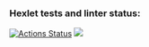 ### Hexlet tests and linter status:
[![Actions Status](https://github.com/Loknaset/java-project-61/workflows/hexlet-check/badge.svg)](https://github.com/Loknaset/java-project-61/actions)
<a href="https://codeclimate.com/github/Loknaset/java-project-61/maintainability"><img src="https://api.codeclimate.com/v1/badges/594584af21b83155e908/maintainability" /></a>

